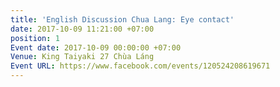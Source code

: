 ```yaml
---
title: 'English Discussion Chua Lang: Eye contact'
date: 2017-10-09 11:21:00 +07:00
position: 1
Event date: 2017-10-09 00:00:00 +07:00
Venue: King Taiyaki 27 Chùa Láng
Event URL: https://www.facebook.com/events/120524208619671
---
```


